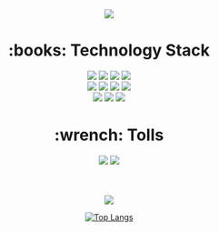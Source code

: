 
<div align="center">
<img src="https://capsule-render.vercel.app/api?type=waving&color=gradient&height=250&section=header&text=WelCome to!%20HyeongMin Github&fontSize=90&fontAlignY=40" />

<!-- 공부 -->
<h1>:books: Technology Stack </h1>
	<img src="https://img.shields.io/badge/Java-007396?style=for-the-badge&logo=Java&logoColor=white" />
	<img src="https://img.shields.io/badge/Spring-6DB33F?style=for-the-badge&logo=Spring&logoColor=white" />
	<img src="https://img.shields.io/badge/Spring Boot-6DB33F?style=for-the-badge&logo=Spring Boot&logoColor=white" />
	<img src="https://img.shields.io/badge/MySQL-4479A1?style=for-the-badge&logo=MySQL&logoColor=white" />
	<br>
	<img src="https://img.shields.io/badge/git-F05032?style=for-the-badge&logo=git&logoColor=white">
	<img src="https://img.shields.io/badge/github-181717?style=for-the-badge&logo=github&logoColor=white">
	<img src="https://img.shields.io/badge/github%20actions-2088FF?style=for-the-badge&logo=githubactions&logoColor=white"> 
	<img src="https://img.shields.io/badge/Amazon AWS-232F3E?style=for-the-badge&logo=Amazon AWS&logoColor=white" />
	<br>
	<img src="https://img.shields.io/badge/html5-E34F26?style=for-the-badge&logo=html5&logoColor=white">
	<img src="https://img.shields.io/badge/css-1572B6?style=for-the-badge&logo=css3&logoColor=white">
	<img src="https://img.shields.io/badge/javascript-F7DF1E?style=for-the-badge&logo=javascript&logoColor=black">
	
<!-- 툴 -->
<h1>:wrench: Tolls </h1>
	<img src="https://img.shields.io/badge/IntelliJ IDEA-000000?style=for-the-badge&logo=IntelliJ IDEA&logoColor=white" />
	<img src="https://img.shields.io/badge/Visual Studio Code-007ACC?style=for-the-badge&logo=Visual Studio Code&logoColor=white" />
<br/><br/>
	<!--img src="https://github-readme-stats.vercel.app/api/top-langs/?username=gudals9677&layout=compact"-->
	<br><br>
	<img src="https://github-readme-stats.vercel.app/api?username=gudals9677"/>
	

[![Top Langs](https://github-readme-stats.vercel.app/api/top-langs/?username=gudals9677&hide_progress=Demo)](https://github.com/anuraghazra/github-readme-stats)

</div>


<!--
**gudals9677/gudals9677** is a ✨ _special_ ✨ repository because its `README.md` (this file) appears on your GitHub profile.



Here are some ideas to get you started:

- 🔭 I’m currently working on ...
- 🌱 I’m currently learning ...
- 👯 I’m looking to collaborate on ...
- 🤔 I’m looking for help with ...
- 💬 Ask me about ...
- 📫 How to reach me: ...
- 😄 Pronouns: ...
- ⚡ Fun fact: ...
-->
